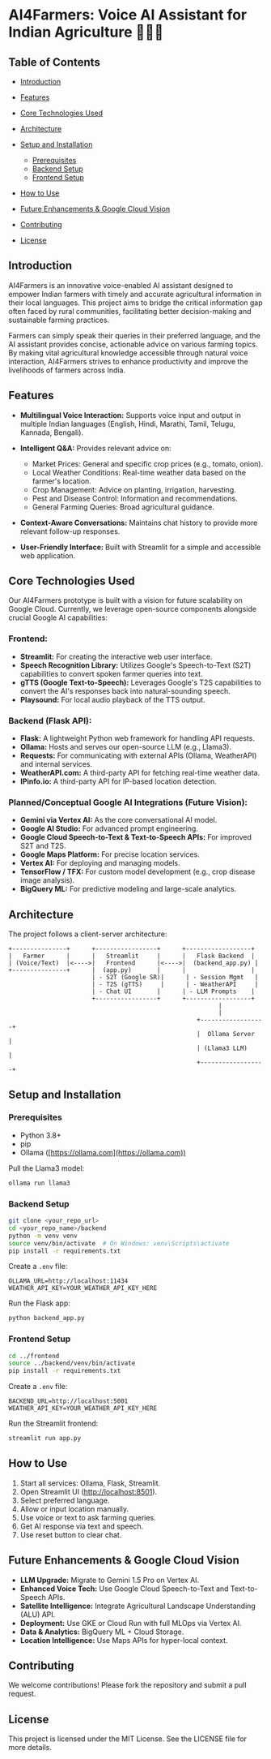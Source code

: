 # AI4Farmers: Voice AI Assistant for Indian Agriculture 🌾🇨🇳

## Table of Contents

* [Introduction](#introduction)
* [Features](#features)
* [Core Technologies Used](#core-technologies-used)
* [Architecture](#architecture)
* [Setup and Installation](#setup-and-installation)

  * [Prerequisites](#prerequisites)
  * [Backend Setup](#backend-setup)
  * [Frontend Setup](#frontend-setup)
* [How to Use](#how-to-use)
* [Future Enhancements & Google Cloud Vision](#future-enhancements--google-cloud-vision)
* [Contributing](#contributing)
* [License](#license)

## Introduction

AI4Farmers is an innovative voice-enabled AI assistant designed to empower Indian farmers with timely and accurate agricultural information in their local languages. This project aims to bridge the critical information gap often faced by rural communities, facilitating better decision-making and sustainable farming practices.

Farmers can simply speak their queries in their preferred language, and the AI assistant provides concise, actionable advice on various farming topics. By making vital agricultural knowledge accessible through natural voice interaction, AI4Farmers strives to enhance productivity and improve the livelihoods of farmers across India.

## Features

* **Multilingual Voice Interaction:** Supports voice input and output in multiple Indian languages (English, Hindi, Marathi, Tamil, Telugu, Kannada, Bengali).
* **Intelligent Q\&A:** Provides relevant advice on:

  * Market Prices: General and specific crop prices (e.g., tomato, onion).
  * Local Weather Conditions: Real-time weather data based on the farmer's location.
  * Crop Management: Advice on planting, irrigation, harvesting.
  * Pest and Disease Control: Information and recommendations.
  * General Farming Queries: Broad agricultural guidance.
* **Context-Aware Conversations:** Maintains chat history to provide more relevant follow-up responses.
* **User-Friendly Interface:** Built with Streamlit for a simple and accessible web application.

## Core Technologies Used

Our AI4Farmers prototype is built with a vision for future scalability on Google Cloud. Currently, we leverage open-source components alongside crucial Google AI capabilities:

### Frontend:

* **Streamlit:** For creating the interactive web user interface.
* **Speech Recognition Library:** Utilizes Google's Speech-to-Text (S2T) capabilities to convert spoken farmer queries into text.
* **gTTS (Google Text-to-Speech):** Leverages Google's T2S capabilities to convert the AI's responses back into natural-sounding speech.
* **Playsound:** For local audio playback of the TTS output.

### Backend (Flask API):

* **Flask:** A lightweight Python web framework for handling API requests.
* **Ollama:** Hosts and serves our open-source LLM (e.g., Llama3).
* **Requests:** For communicating with external APIs (Ollama, WeatherAPI) and internal services.
* **WeatherAPI.com:** A third-party API for fetching real-time weather data.
* **IPinfo.io:** A third-party API for IP-based location detection.

### Planned/Conceptual Google AI Integrations (Future Vision):

* **Gemini via Vertex AI:** As the core conversational AI model.
* **Google AI Studio:** For advanced prompt engineering.
* **Google Cloud Speech-to-Text & Text-to-Speech APIs:** For improved S2T and T2S.
* **Google Maps Platform:** For precise location services.
* **Vertex AI:** For deploying and managing models.
* **TensorFlow / TFX:** For custom model development (e.g., crop disease image analysis).
* **BigQuery ML:** For predictive modeling and large-scale analytics.

## Architecture

The project follows a client-server architecture:

```
+---------------+      +-----------------+      +------------------+
|   Farmer      |      |   Streamlit     |      |   Flask Backend  |
| (Voice/Text)  |<---->|   Frontend      |<---->|  (backend_app.py) |
+---------------+      |  (app.py)       |      |                  |
                       | - S2T (Google SR)|      | - Session Mgmt   |
                       | - T2S (gTTS)     |      | - WeatherAPI     |
                       | - Chat UI       |      | - LLM Prompts    |
                       +-----------------+      +------------------+
                                                          |
                                                          |
                                                    +------------------+
                                                    |  Ollama Server   |
                                                    | (Llama3 LLM)     |
                                                    +------------------+
```

## Setup and Installation

### Prerequisites

* Python 3.8+
* pip
* Ollama ([https://ollama.com](https://ollama.com))

Pull the Llama3 model:

```bash
ollama run llama3
```

### Backend Setup

```bash
git clone <your_repo_url>
cd <your_repo_name>/backend
python -m venv venv
source venv/bin/activate  # On Windows: venv\Scripts\activate
pip install -r requirements.txt
```

Create a `.env` file:

```env
OLLAMA_URL=http://localhost:11434
WEATHER_API_KEY=YOUR_WEATHER_API_KEY_HERE
```

Run the Flask app:

```bash
python backend_app.py
```

### Frontend Setup

```bash
cd ../frontend
source ../backend/venv/bin/activate
pip install -r requirements.txt
```

Create a `.env` file:

```env
BACKEND_URL=http://localhost:5001
WEATHER_API_KEY=YOUR_WEATHER_API_KEY_HERE
```

Run the Streamlit frontend:

```bash
streamlit run app.py
```

## How to Use

1. Start all services: Ollama, Flask, Streamlit.
2. Open Streamlit UI ([http://localhost:8501](http://localhost:8501)).
3. Select preferred language.
4. Allow or input location manually.
5. Use voice or text to ask farming queries.
6. Get AI response via text and speech.
7. Use reset button to clear chat.

## Future Enhancements & Google Cloud Vision

* **LLM Upgrade:** Migrate to Gemini 1.5 Pro on Vertex AI.
* **Enhanced Voice Tech:** Use Google Cloud Speech-to-Text and Text-to-Speech APIs.
* **Satellite Intelligence:** Integrate Agricultural Landscape Understanding (ALU) API.
* **Deployment:** Use GKE or Cloud Run with full MLOps via Vertex AI.
* **Data & Analytics:** BigQuery ML + Cloud Storage.
* **Location Intelligence:** Use Maps APIs for hyper-local context.

## Contributing

We welcome contributions! Please fork the repository and submit a pull request.

## License

This project is licensed under the MIT License. See the LICENSE file for more details.
